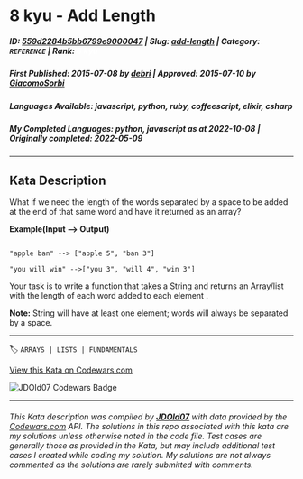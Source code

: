# 8 kyu - Add Length

##### **ID**: [559d2284b5bb6799e9000047](https://www.codewars.com/kata/559d2284b5bb6799e9000047) | **Slug**: [add-length](https://www.codewars.com/kata/559d2284b5bb6799e9000047) | **Category**: `REFERENCE` | **Rank**: <span style="color:white">8 kyu</span>

##### **First Published**: 2015-07-08 ***by*** [debri](https://www.codewars.com/users/debri) | **Approved**: 2015-07-10 ***by*** [GiacomoSorbi](https://www.codewars.com/users/GiacomoSorbi)

##### **Languages Available**: javascript, python, ruby, coffeescript, elixir, csharp

##### **My Completed Languages**: python, javascript ***as at*** 2022-10-08 | **Originally completed**: 2022-05-09

---

## Kata Description


What if we need the length of the words separated by a space to be added at the end of that same word and have it returned as an array?



**Example(Input --> Output)**

```

"apple ban" --> ["apple 5", "ban 3"]

"you will win" -->["you 3", "will 4", "win 3"]

```



Your task is to write a function that takes a String and returns an Array/list with the length of each word added to each element .



**Note:** String will have at least one element; words will always be separated by a space. 



---


🏷 `ARRAYS | LISTS | FUNDAMENTALS`


[View this Kata on Codewars.com](https://www.codewars.com/kata/559d2284b5bb6799e9000047)

![](https://www.codewars.com/users/jdold07/badges/large "JDOld07 Codewars Badge")

---

###### *This Kata description was compiled by [**JDOld07**](https://tpstech.dev) with data provided by the [Codewars.com](https://www.codewars.com) API.  The solutions in this repo associated with this kata are my solutions unless otherwise noted in the code file.  Test cases are generally those as provided in the Kata, but may include additional test cases I created while coding my solution.  My solutions are not always commented as the solutions are rarely submitted with comments.*
